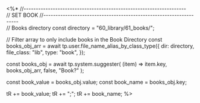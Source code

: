 <%*
//-------------------------------------------------------------------  
// SET BOOK
//-------------------------------------------------------------------  
// Books directory
const directory = "60_library/61_books/";

// Filter array to only include books in the Book Directory
const books_obj_arr = await tp.user.file_name_alias_by_class_type({
    dir: directory,
    file_class: "lib",
    type: "book",
  });

const books_obj = await tp.system.suggester(
  (item) => item.key,
  books_obj_arr,
  false,
  "Book?"
);

const book_value = books_obj.value;
const book_name = books_obj.key;

tR += book_value;
tR += ";";
tR += book_name;
%>